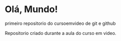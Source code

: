# Olá, Mundo!
 primeiro repositorio do cursoemvideo de git e github

Repositorio criado durante a aula do curso em video.